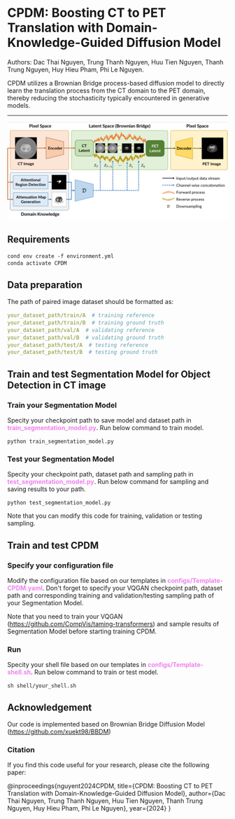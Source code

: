 # CPDM: Boosting CT to PET Translation with Domain-Knowledge-Guided Diffusion Model


Authors: Dac Thai Nguyen, Trung Thanh Nguyen, Huu Tien Nguyen, Thanh Trung Nguyen, Huy Hieu Pham, Phi Le Nguyen.

CPDM utilizes a Brownian Bridge process-based diffusion model to directly learn the translation process from the CT domain to the PET domain, thereby reducing the stochasticity typically encountered in generative models.

***
![img](resources/CPDM_architecture.png)

## Requirements
```commandline
cond env create -f environment.yml
conda activate CPDM
```

## Data preparation
The path of paired image dataset should be formatted as:
```yaml
your_dataset_path/train/A  # training reference
your_dataset_path/train/B  # training ground truth
your_dataset_path/val/A  # validating reference
your_dataset_path/val/B  # validating ground truth
your_dataset_path/test/A  # testing reference
your_dataset_path/test/B  # testing ground truth
```

## Train and test Segmentation Model for Object Detection in CT image
### Train your Segmentation Model
Specity your checkpoint path to save model and dataset path in <font color=violet><b>train_segmentation_model.py</b></font>. Run below command to train model.
```commandline
python train_segmentation_model.py
```
### Test your Segmentation Model
Specity your checkpoint path, dataset path and sampling path in <font color=violet><b>test_segmentation_model.py</b></font>. Run below command for sampling and saving results to your path.
```commandline
python test_segmentation_model.py
```
Note that you can modify this code for training, validation or testing sampling.

## Train and test CPDM
### Specify your configuration file
Modify the configuration file based on our templates in <font color=violet><b>configs/Template-CPDM.yaml</b></font>. Don't forget to specify your VQGAN checkpoint path, dataset path and corresponding training and validation/testing sampling path of your Segmentation Model.

Note that you need to train your VQGAN (https://github.com/CompVis/taming-transformers) and sample results of Segmentation Model before starting training CPDM.
### Run
Specity your shell file based on our templates in <font color=violet><b>configs/Template-shell.sh</b></font>. Run below command to train or test model.
```commandline
sh shell/your_shell.sh
```

## Acknowledgement
Our code is implemented based on Brownian Bridge Diffusion Model (https://github.com/xuekt98/BBDM)  

### Citation
If you find this code useful for your research, please cite the following paper:

@inproceedings{nguyent2024CPDM,
  title={CPDM: Boosting CT to PET Translation with Domain-Knowledge-Guided Diffusion Model},
  author={Dac Thai Nguyen, Trung Thanh Nguyen, Huu Tien Nguyen, Thanh Trung Nguyen, Huy Hieu Pham, Phi Le Nguyen},
  year={2024}
}